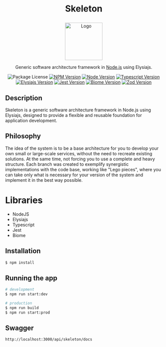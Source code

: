 # <p align="center">Skeleton</p>

<p align="center">
  <img src="https://github.com/lurickardo/skeleton/assets/34722198/2f22922f-c04a-4278-b379-e75a56ada011" alt="Logo" width="120">
</p>
<p align="center">Generic software architecture framework in <a href="https://nodejs.org" target="_blank">Node.js</a> using Elysiajs.</p>
<p align="center">
  <a><img src="https://img.shields.io/badge/license-MIT-green" alt="Package License" /></a>
  <a href="https://www.npmjs.com" target="_blank"><img src="https://img.shields.io/badge/npm-v10.2.3-green?logo=npm" alt="NPM Version" /></a>
  <a href="https://nodejs.org" target="_blank"><img src="https://img.shields.io/badge/node-v20.10.0-green?logo=nodedotjs" alt="Node Version"></a>
  <a href="https://www.typescriptlang.org" target="_blank"><img src="https://img.shields.io/badge/typescript-v5.3.3-green?logo=typescript" alt="Typescript Version"></a>
  <a href="https://elysiajs.com/" target="_blank"><img src="https://img.shields.io/badge/elysiajs-v1.1-green?logo=elysiajs" alt="Elysiajs Version"></a>
  <a href="https://jestjs.io" target="_blank"><img src="https://img.shields.io/badge/jest-v29.7.0-green?logo=jest" alt="Jest Version"></a>
  <a href="https://biomejs.dev" target="_blank"><img src="https://img.shields.io/badge/biome-v1.5.3-green?logo=biome" alt="Biome Version"></a>
  <a href="https://zod.dev/" target="_blank"><img src="https://img.shields.io/badge/zod-v3.22.4-green?logo=zod" alt="Zod Version"></a>
</p>

## Description

Skeleton is a generic software architecture framework in Node.js using Elysiajs, designed to provide a flexible and reusable foundation for application development.

## Philosophy

The idea of the system is to be a base architecture for you to develop your own small or large-scale services, without the need to recreate existing solutions. At the same time, not forcing you to use a complete and heavy structure.
Each branch was created to exemplify synergistic implementations with the code base, working like "Lego pieces", where you can take only what is necessary for your version of the system and implement it in the best way possible.

# Libraries

- NodeJS
- Elysiajs
- Typescript
- Jest
- Biome

## Installation

```bash
$ npm install
```

## Running the app

```bash
# development
$ npm run start:dev

# production
$ npm run build
$ npm run start:prod
```

## Swagger

`http://localhost:3000/api/skeleton/docs`
